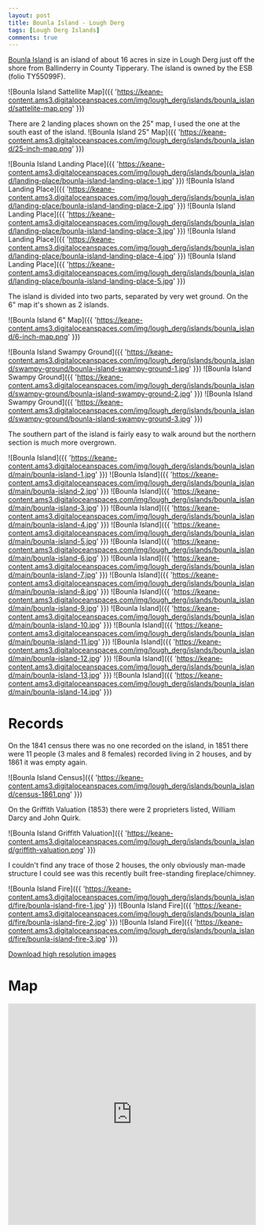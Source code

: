 ```yaml
---
layout: post
title: Bounla Island - Lough Derg
tags: [Lough Derg Islands]
comments: true
---
```


[Bounla Island](https://www.logainm.ie/en/45977) is an island of about 16 acres in size in Lough Derg just off the shore from Ballinderry in County Tipperary. The island is owned by the ESB (folio TY55099F).

![Bounla Island Sattellite Map]({{ 'https://keane-content.ams3.digitaloceanspaces.com/img/lough_derg/islands/bounla_island/sattelite-map.png' }})

There are 2 landing places shown on the 25" map, I used the one at the south east of the island.
![Bounla Island 25" Map]({{ 'https://keane-content.ams3.digitaloceanspaces.com/img/lough_derg/islands/bounla_island/25-inch-map.png' }})

![Bounla Island Landing Place]({{ 'https://keane-content.ams3.digitaloceanspaces.com/img/lough_derg/islands/bounla_island/landing-place/bounla-island-landing-place-1.jpg' }})
![Bounla Island Landing Place]({{ 'https://keane-content.ams3.digitaloceanspaces.com/img/lough_derg/islands/bounla_island/landing-place/bounla-island-landing-place-2.jpg' }})
![Bounla Island Landing Place]({{ 'https://keane-content.ams3.digitaloceanspaces.com/img/lough_derg/islands/bounla_island/landing-place/bounla-island-landing-place-3.jpg' }})
![Bounla Island Landing Place]({{ 'https://keane-content.ams3.digitaloceanspaces.com/img/lough_derg/islands/bounla_island/landing-place/bounla-island-landing-place-4.jpg' }})
![Bounla Island Landing Place]({{ 'https://keane-content.ams3.digitaloceanspaces.com/img/lough_derg/islands/bounla_island/landing-place/bounla-island-landing-place-5.jpg' }})

The island is divided into two parts, separated by very wet ground. On the 6" map it's shown as 2 islands.

![Bounla Island 6" Map]({{ 'https://keane-content.ams3.digitaloceanspaces.com/img/lough_derg/islands/bounla_island/6-inch-map.png' }})

![Bounla Island Swampy Ground]({{ 'https://keane-content.ams3.digitaloceanspaces.com/img/lough_derg/islands/bounla_island/swampy-ground/bounla-island-swampy-ground-1.jpg' }})
![Bounla Island Swampy Ground]({{ 'https://keane-content.ams3.digitaloceanspaces.com/img/lough_derg/islands/bounla_island/swampy-ground/bounla-island-swampy-ground-2.jpg' }})
![Bounla Island Swampy Ground]({{ 'https://keane-content.ams3.digitaloceanspaces.com/img/lough_derg/islands/bounla_island/swampy-ground/bounla-island-swampy-ground-3.jpg' }})

The southern part of the island is fairly easy to walk around but the northern section is much more overgrown.

![Bounla Island]({{ 'https://keane-content.ams3.digitaloceanspaces.com/img/lough_derg/islands/bounla_island/main/bounla-island-1.jpg' }})
![Bounla Island]({{ 'https://keane-content.ams3.digitaloceanspaces.com/img/lough_derg/islands/bounla_island/main/bounla-island-2.jpg' }})
![Bounla Island]({{ 'https://keane-content.ams3.digitaloceanspaces.com/img/lough_derg/islands/bounla_island/main/bounla-island-3.jpg' }})
![Bounla Island]({{ 'https://keane-content.ams3.digitaloceanspaces.com/img/lough_derg/islands/bounla_island/main/bounla-island-4.jpg' }})
![Bounla Island]({{ 'https://keane-content.ams3.digitaloceanspaces.com/img/lough_derg/islands/bounla_island/main/bounla-island-5.jpg' }})
![Bounla Island]({{ 'https://keane-content.ams3.digitaloceanspaces.com/img/lough_derg/islands/bounla_island/main/bounla-island-6.jpg' }})
![Bounla Island]({{ 'https://keane-content.ams3.digitaloceanspaces.com/img/lough_derg/islands/bounla_island/main/bounla-island-7.jpg' }})
![Bounla Island]({{ 'https://keane-content.ams3.digitaloceanspaces.com/img/lough_derg/islands/bounla_island/main/bounla-island-8.jpg' }})
![Bounla Island]({{ 'https://keane-content.ams3.digitaloceanspaces.com/img/lough_derg/islands/bounla_island/main/bounla-island-9.jpg' }})
![Bounla Island]({{ 'https://keane-content.ams3.digitaloceanspaces.com/img/lough_derg/islands/bounla_island/main/bounla-island-10.jpg' }})
![Bounla Island]({{ 'https://keane-content.ams3.digitaloceanspaces.com/img/lough_derg/islands/bounla_island/main/bounla-island-11.jpg' }})
![Bounla Island]({{ 'https://keane-content.ams3.digitaloceanspaces.com/img/lough_derg/islands/bounla_island/main/bounla-island-12.jpg' }})
![Bounla Island]({{ 'https://keane-content.ams3.digitaloceanspaces.com/img/lough_derg/islands/bounla_island/main/bounla-island-13.jpg' }})
![Bounla Island]({{ 'https://keane-content.ams3.digitaloceanspaces.com/img/lough_derg/islands/bounla_island/main/bounla-island-14.jpg' }})

# Records
On the 1841 census there was no one recorded on the island, in 1851 there were 11 people (3 males and 8 females) recorded living in 2 houses, and by 1861 it was empty again.

![Bounla Island Census]({{ 'https://keane-content.ams3.digitaloceanspaces.com/img/lough_derg/islands/bounla_island/census-1861.png' }})

On the Griffith Valuation (1853) there were 2 proprieters listed, William Darcy and John Quirk.

![Bounla Island Griffith Valuation]({{ 'https://keane-content.ams3.digitaloceanspaces.com/img/lough_derg/islands/bounla_island/griffith-valuation.png' }})

I couldn't find any trace of those 2 houses, the only obviously man-made structure I could see was this recently built free-standing fireplace/chimney.

![Bounla Island Fire]({{ 'https://keane-content.ams3.digitaloceanspaces.com/img/lough_derg/islands/bounla_island/fire/bounla-island-fire-1.jpg' }})
![Bounla Island Fire]({{ 'https://keane-content.ams3.digitaloceanspaces.com/img/lough_derg/islands/bounla_island/fire/bounla-island-fire-2.jpg' }})
![Bounla Island Fire]({{ 'https://keane-content.ams3.digitaloceanspaces.com/img/lough_derg/islands/bounla_island/fire/bounla-island-fire-3.jpg' }})

[Download high resolution images](https://keane-content.ams3.digitaloceanspaces.com/img/lough_derg/islands/bounla_island/bounla-island-highres.zip)

# Map
<iframe src="https://www.google.com/maps/embed?pb=!1m17!1m12!1m3!1d2850.6000594318753!2d-8.261968083424007!3d53.03197010849245!2m3!1f0!2f0!3f0!3m2!1i1024!2i768!4f13.1!3m2!1m1!2zNTPCsDAxJzU1LjEiTiA4wrAxNSczNC4xIlc!5e1!3m2!1sen!2sie!4v1699134721180!5m2!1sen!2sie" width="100%" height="450" style="border:0;" allowfullscreen="" loading="lazy" referrerpolicy="no-referrer-when-downgrade"></iframe>
